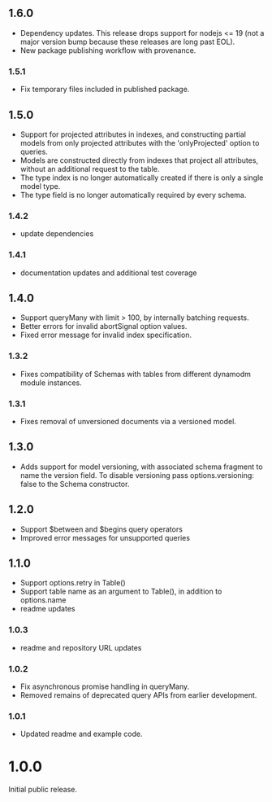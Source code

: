 ## 1.6.0
 * Dependency updates. This release drops support for nodejs <= 19 (not a major
   version bump because these releases are long past EOL).
 * New package publishing workflow with provenance.

### 1.5.1
 * Fix temporary files included in published package.

## 1.5.0
 * Support for projected attributes in indexes, and constructing partial models
   from only projected attributes with the 'onlyProjected' option to queries.
 * Models are constructed directly from indexes that project all attributes,
   without an additional request to the table.
 * The type index is no longer automatically created if there is only a single
   model type.
 * The type field is no longer automatically required by every schema.

### 1.4.2
 * update dependencies

### 1.4.1
 * documentation updates and additional test coverage

## 1.4.0
 * Support queryMany with limit > 100, by internally batching requests.
 * Better errors for invalid abortSignal option values.
 * Fixed error message for invalid index specification.

### 1.3.2
 * Fixes compatibility of Schemas with tables from different dynamodm module instances.

### 1.3.1
 * Fixes removal of unversioned documents via a versioned model.

## 1.3.0
 * Adds support for model versioning, with associated schema fragment to name
   the version field. To disable versioning pass options.versioning: false to
   the Schema constructor.

## 1.2.0
 * Support $between and $begins query operators
 * Improved error messages for unsupported queries

## 1.1.0
 * Support options.retry in Table()
 * Support table name as an argument to Table(), in addition to options.name
 * readme updates

### 1.0.3
 * readme and repository URL updates

### 1.0.2
 * Fix asynchronous promise handling in queryMany.
 * Removed remains of deprecated query APIs from earlier development.

### 1.0.1
 * Updated readme and example code.

# 1.0.0
Initial public release.
